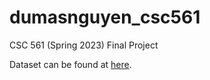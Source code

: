 # dumasnguyen_csc561
CSC 561 (Spring 2023) Final Project 

Dataset can be found at [here](https://uncloud.univ-nantes.fr/index.php/s/R9tWZSG3XeQbEeC).
